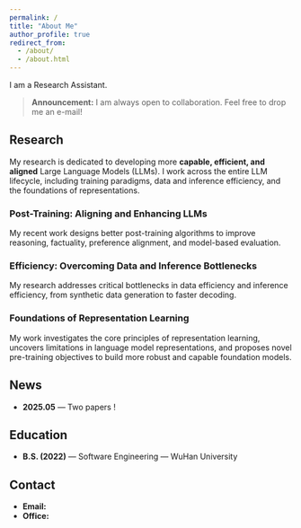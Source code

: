 ```yaml
---
permalink: /
title: "About Me"
author_profile: true
redirect_from: 
  - /about/
  - /about.html
---
```


I am a Research Assistant.

> **Announcement:** I am always open to collaboration. Feel free to drop me an e-mail!

## Research


My research is dedicated to developing more **capable, efficient, and aligned** Large Language Models (LLMs). I work across the entire LLM lifecycle, including training paradigms, data and inference efficiency, and the foundations of representations.

### Post-Training: Aligning and Enhancing LLMs
My recent work designs better post-training algorithms to improve reasoning, factuality, preference alignment, and model-based evaluation.

### Efficiency: Overcoming Data and Inference Bottlenecks
My research addresses critical bottlenecks in data efficiency and inference efficiency, from synthetic data generation to faster decoding.

### Foundations of Representation Learning
My work investigates the core principles of representation learning, uncovers limitations in language model representations, and proposes novel pre-training objectives to build more robust and capable foundation models.

## News


- **2025.05** — Two papers !

## Education


- **B.S. (2022)** — Software Engineering — WuHan University  

## Contact


- **Email:**  
- **Office:**  
